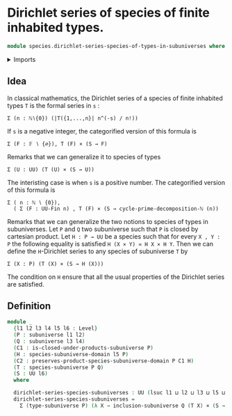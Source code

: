 # Dirichlet series of species of finite inhabited types.

```agda
module species.dirichlet-series-species-of-types-in-subuniverses where
```

<details><summary>Imports</summary>

```agda
open import foundation.universe-levels
open import foundation.dependent-pair-types
open import foundation.cartesian-product-types
open import foundation.subuniverses

open import species.species-of-types-in-subuniverses
```

</details>

## Idea

In classical mathematics, the Dirichlet series of a species of finite inhabited
types `T` is the formal series in `s` :

```text
Σ (n : ℕ∖{0}) (|T({1,...,n}| n^(-s) / n!))
```

If `s` is a negative integer, the categorified version of this formula is

```text
Σ (F : 𝔽 ∖ {∅}), T (F) × (S → F)
```

Remarks that we can generalize it to species of types

```text
Σ (U : UU) (T (U) × (S → U))
```

The interisting case is when `s` is a positive number. The categorified
version of this formula is

```text
Σ ( n : ℕ ∖ {0}),
  ( Σ (F : UU-Fin n) , T (F) × (S → cycle-prime-decomposition-ℕ (n))
```

Remarks that we can generalize the two notions to species of types in
subuniverses. Let `P` and `Q` two subuniverse such that `P` is closed by
cartesian product. Let `H : P → UU` be a species such that for every `X , Y : P`
the following equality is satisfied `H (X × Y) ≃ H X × H Y`.
Then we can define the `H`-Dirichlet series to any species of subuniverse `T` by

```text
Σ (X : P) (T (X) × (S → H (X)))
```

The condition on `H` ensure that all the usual properties of the Dirichlet
series are satisfied.

## Definition

```agda
module _
  {l1 l2 l3 l4 l5 l6 : Level}
  (P : subuniverse l1 l2)
  (Q : subuniverse l3 l4)
  (C1 : is-closed-under-products-subuniverse P)
  (H : species-subuniverse-domain l5 P)
  (C2 : preserves-product-species-subuniverse-domain P C1 H)
  (T : species-subuniverse P Q)
  (S : UU l6)
  where

  dirichlet-series-species-subuniverses : UU (lsuc l1 ⊔ l2 ⊔ l3 ⊔ l5 ⊔ l6)
  dirichlet-series-species-subuniverses =
    Σ (type-subuniverse P) (λ X → inclusion-subuniverse Q (T X) × (S → H (X)))
```
